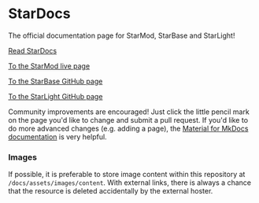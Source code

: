 # StarDocs

The official documentation page for StarMod, StarBase and StarLight!  

[Read StarDocs](StarDocs/)

[To the StarMod live page](https://starmod.org/)

[To the StarBase GitHub page](https://github.com/ewowi/StarBase)

[To the StarLight GitHub page](https://github.com/MoonModules/StarLight)


Community improvements are encouraged! Just click the little pencil mark on the page you'd like to change and submit a pull request. If you'd like to do more advanced changes (e.g. adding a page), the [Material for MkDocs documentation](https://squidfunk.github.io/mkdocs-material/getting-started/) is very helpful.

### Images

If possible, it is preferable to store image content within this repository at `/docs/assets/images/content`. With external links, there is always a chance that the resource is deleted accidentally by the external hoster.
